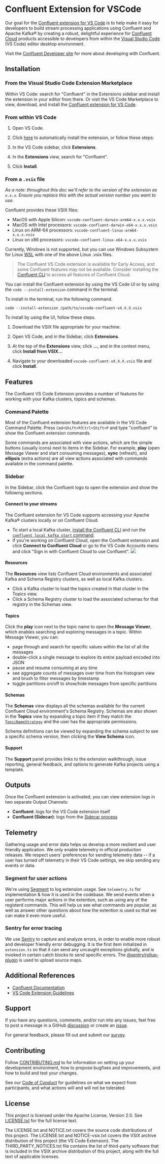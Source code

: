# Confluent Extension for VSCode

Our goal for the [Confluent extension for VS Code](https://github.com/confluentinc/vscode) is to
help make it easy for developers to build stream processing applications using Confluent and Apache
Kafka® by creating a robust, delightful experience for [Confluent Cloud](https://confluent.cloud/)
products accessible to developers from within the
[Visual Studio Code](https://code.visualstudio.com/) (VS Code) editor desktop environment.

Visit the [Confluent Developer site](https://developer.confluent.io/) for more about developing with
Confluent.

## Installation

### From the Visual Studio Code Extension Marketplace

Within VS Code: search for "Confluent" in the Extensions sidebar and install the extension in your
editor from there. Or visit the VS Code Marketplace to view, download, and install the
[Confluent extension for VS Code](https://marketplace.visualstudio.com/items?itemName=confluentinc.vscode-confluent).

### From within VS Code

1. Open VS Code.

1. Click [here](vscode://confluentinc.vscode-confluent) to automatically install the extension, or
   follow these steps:

1. In the VS Code sidebar, click **Extensions**.

1. In the **Extensions** view, search for "Confluent".

1. Click **Install**.

### From a `.vsix` file

_As a note: throughout this doc we'll refer to the version of the extension as `x.x.x`. Ensure you
replace this with the actual version number you want to use._

Confluent provides these VSIX files:

- MacOS with Apple Silicon: `vscode-confluent-darwin-arm64-x.x.x.vsix`
- MacOS with Intel processors: `vscode-confluent-darwin-x64-x.x.x.vsix`
- Linux on ARM-64 processors: `vscode-confluent-linux-arm64-x.x.x.vsix`
- Linux on x86 processors: `vscode-confluent-linux-x64-x.x.x.vsix`

Currently, Windows is not supported, but you can use Windows Subsystem for Linux
[WSL](https://learn.microsoft.com/en-us/windows/wsl/install) with one of the above Linux .vsix
files.

> The Confluent VS Code extension is available for Early Access, and some Confluent features may not
> be available. Consider installing the
> [Confluent CLI](https://docs.confluent.io/confluent-cli/current/overview.html) to access all
> features of Confluent Cloud.

You can install the Confluent extension by using the VS Code UI or by using the
`code --install-extension` command in the terminal.

To install in the terminal, run the following command.

```
code --install-extension /path/to/vscode-confluent-vX.X.X.vsix
```

To install by using the UI, follow these steps.

1. Download the VSIX file appropriate for your machine.

1. Open VS Code, and in the Sidebar, click **Extensions**.

1. At the top of the **Extensions** view, click **...**, and in the context menu, click **Install
   from VSIX…**

1. Navigate to your downloaded `vscode-confluent-vX.X.X.vsix` file and click **Install**.

## Features

The Confluent VS Code Extension provides a number of features for working with your Kafka clusters,
topics and schemas.

### Command Palette

Most of the Confluent extension features are available in the VS Code Command Palette. Press
`Cmd+Shift+P`/`Ctrl+Shift+P` and type "confluent" to show the Confluent extension commands.

Some commands are associated with view actions, which are the simple buttons (usually icons) next to
items in the Sidebar. For example, **play** (open Message Viewer and start consuming messages),
**sync** (refresh), and **ellipsis** (extra actions) are all view actions associated with commands
available in the command palette.

### Sidebar

In the Sidebar, click the Confluent logo to open the extension and show the following sections.

#### Connect to your streams

The Confluent extension for VS Code supports accessing your Apache Kafka® clusters locally or on
Confluent Cloud.

- To start a local Kafka cluster,
  [install the Confluent CLI](https://docs.confluent.io/confluent-cli/current/overview.html) and run
  the
  [`confluent local kafka start` command](https://docs.confluent.io/confluent-cli/current/command-reference/local/kafka/confluent_local_kafka_start.html).
- If you're working on Confluent Cloud, open the Confluent extension and click **Connect to
  Confluent Cloud** or go to the VS Code Accounts menu and click "Sign in with Confluent Cloud to
  use Confluent". ![](resources/walkthrough/connect.png)

#### Resources

The **Resources** view lists Confluent Cloud environments and associated Kafka and Schema Registry
clusters, as well as local Kafka clusters.

- Click a Kafka cluster to load the topics created in that cluster in the Topics view.
- Click a Schema Registry cluster to load the associated schemas for that registry in the Schemas
  view.

#### Topics

Click the **play** icon next to the topic name to open the **Message Viewer**, which enables
searching and exploring messages in a topic. Within Message Viewer, you can:

- page through and search for specific values within the list of all the messages
- double-click a single message to explore its entire payload encoded into JSON
- pause and resume consuming at any time
- see aggregate counts of messages over time from the histogram view and brush to filter messages by
  timestamp
- toggle partitions on/off to show/hide messages from specific partitions

#### Schemas

The **Schemas** view displays all the schemas available for the current Confluent Cloud
environment's Schema Registry. Schemas are also shown in the **Topics** view by expanding a topic
item if they match the
[`TopicNameStrategy`](https://docs.confluent.io/platform/current/schema-registry/fundamentals/serdes-develop/index.html#overview)
and the user has the appropriate permissions.

Schema definitions can be viewed by expanding the schema subject to see a specific schema version,
then clicking the **View Schema** icon.

#### Support

The **Support** panel provides links to the extension walkthrough, issue reporting, general
feedback, and options to generate Kafka projects using a template.

## Outputs

Once the Confluent extension is activated, you can view extension logs in two separate Output
Channels:

- **Confluent**: logs for the VS Code extension itself
- **Confluent (Sidecar)**: logs from the
  [Sidecar process](https://github.com/confluentinc/ide-sidecar)

## Telemetry

Gathering usage and error data helps us develop a more resilient and user friendly application. We
only enable telemetry in official production releases. We respect users' preferences for sending
telemetry data -- if a user has turned off telemetry in their VS Code settings, we skip sending any
events or data.

### Segment for user actions

We're using [Segment](https://segment.com/) to log extension usage. See `telemetry.ts` for
implementation & how it is used in the codebase. We send events when a user performs major actions
in the extention, such as using any of the registerd commands. This will help us see what commands
are popular, as well as answer other questions about how the extention is used so that we can make
it even more useful.

### Sentry for error tracing

We use [Sentry](https://sentry.io) to capture and analyze errors, in order to enable more robust and
developer friendly error debugging. It is the first item initialized in `extension.ts` so that it
can send any uncaught exceptions globally, and is invoked in certain catch blocks to send specific
errors. The [@sentry/rollup-plugin](#) is used to upload source maps.

## Additional References

- [Confluent Documentation](https://docs.confluent.io/index.html)
- [VS Code Extension Guidelines](https://code.visualstudio.com/api/references/extension-guidelines)

## Support

If you have any questions, comments, and/or run into any issues, feel free to post a message in a
GitHub [discussion](https://github.com/confluentinc/vscode/discussions) or create an
[issue](https://github.com/confluentinc/vscode/issues).

For general feedback, please fill out and submit our
[survey](https://www.surveymonkey.com/r/NYVKQD6).

## Contributing

Follow [CONTRIBUTING.md](/CONTRIBUTING.md) to for information on setting up your development
environment, how to propose bugfixes and improvements, and how to build and test your changes.

See our [Code of Conduct](/CODE_OF_CONDUCT.md) for guidelines on what we expect from participants,
and what actions will and will not be tolerated.

## License

This project is licensed under the Apache License, Version 2.0. See [LICENSE.txt](/LICENSE.txt) for
the full license text.

The LICENSE.txt and NOTICE.txt covers the source code distributions of this project. The LICENSE.txt
and NOTICE-vsix.txt covers the VSIX archive distribution of this project (the VS Code Extension).
The THIRD_PARTY_NOTICES.txt file contains the list of third-party software that is included in the
VSIX archive distribution of this project, along with the full text of applicable licenses.
